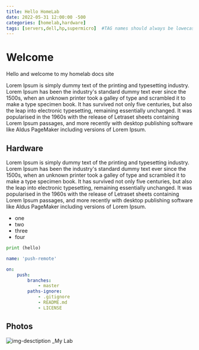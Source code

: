 ```yaml
---
title: Hello HomeLab
date: 2022-05-31 12:00:00 -500
categories: [homelab,hardware]
tags: [servers,dell,hp,supermicro]  #TAG names should always be lowecase
---
```


# Welcome

Hello and welcome to my homelab docs site

Lorem Ipsum is simply dummy text of the printing and typesetting industry. Lorem Ipsum has been the industry's standard dummy text ever since the 1500s, when an unknown printer took a galley of type and scrambled it to make a type specimen book. It has survived not only five centuries, but also the leap into electronic typesetting, remaining essentially unchanged. It was popularised in the 1960s with the release of Letraset sheets containing Lorem Ipsum passages, and more recently with desktop publishing software like Aldus PageMaker including versions of Lorem Ipsum.

## Hardware

Lorem Ipsum is simply dummy text of the printing and typesetting industry. Lorem Ipsum has been the industry's standard dummy text ever since the 1500s, when an unknown printer took a galley of type and scrambled it to make a type specimen book. It has survived not only five centuries, but also the leap into electronic typesetting, remaining essentially unchanged. It was popularised in the 1960s with the release of Letraset sheets containing Lorem Ipsum passages, and more recently with desktop publishing software like Aldus PageMaker including versions of Lorem Ipsum.

* one
* two
* three
* four

```python
print (hello)
```

```yml
name: 'push-remote'

on:
    push:
        branches:
            - master
        paths-ignore:
            - .gitignore
            - README.md
            - LICENSE
```

## Photos

![img-desctiption](https://images.unsplash.com/photo-1531804055935-76f44d7c3621?ixlib=rb-1.2.1&ixid=MnwxMjA3fDB8MHxwaG90by1wYWdlfHx8fGVufDB8fHx8&auto=format&fit=crop&w=1288&q=80)
_My Lab